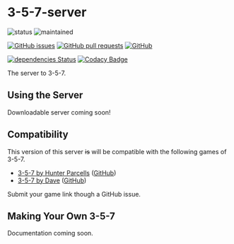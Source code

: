 # 3-5-7-server
![status](https://img.shields.io/badge/status-complete-brightgreen.svg)
![maintained](https://img.shields.io/badge/maintained-yes-brightgreen.svg)

[![GitHub issues](https://img.shields.io/github/issues/hparcells/3-5-7-server.svg)](https://github.com/hparcells/3-5-7-server)
[![GitHub pull requests](https://img.shields.io/github/issues-pr/hparcells/3-5-7-server.svg)](https://github.com/hparcells/3-5-7-server)
[![GitHub](https://img.shields.io/github/license/hparcells/3-5-7-server.svg)](https://github.com/hparcells/3-5-7-server)

[![dependencies Status](https://david-dm.org/hparcells/3-5-7-server/status.svg)](https://david-dm.org/hparcells/3-5-7-server)
[![Codacy Badge](https://api.codacy.com/project/badge/Grade/bb1df484d95d44c596b47ca694918ce0)](https://www.codacy.com/app/hparcells/3-5-7-server?utm_source=github.com&amp;utm_medium=referral&amp;utm_content=hparcells/3-5-7-server&amp;utm_campaign=Badge_Grade)

The server to 3-5-7.

## Using the Server
Downloadable server coming soon!

## Compatibility
This version of this server ~~is~~ will be compatible with the following games of 3-5-7.
- [3-5-7 by Hunter Parcells](https://hparcells.me/games/3-5-7/) ([GitHub](https://github.com/hparcells/3-5-7/))
- [3-5-7 by Dave]() ([GitHub](https://github.com/imdaveead/3-5-7/))

Submit your game link though a GitHub issue.

## Making Your Own 3-5-7
Documentation coming soon.
